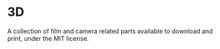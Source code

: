 # 3D

A collection of film and camera related parts available to download and print, under the MIT license.

